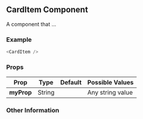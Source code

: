 ## CardItem Component
A component that ...

### Example

```js
<CardItem />
```

### Props

| Prop          | Type     | Default     | Possible Values
| ------------- | -------- | ----------- | ---------------------------------------------
| **myProp**    | String   |             | Any string value


### Other Information
